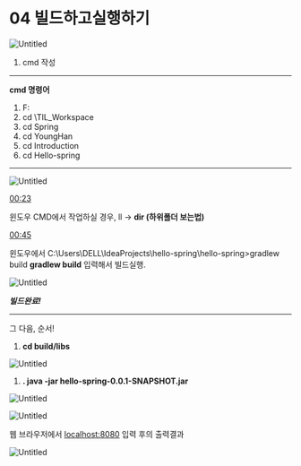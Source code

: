 # 04 빌드하고실행하기

![Untitled](04%20%E1%84%87%E1%85%B5%E1%86%AF%E1%84%83%E1%85%B3%E1%84%92%E1%85%A1%205de0b/Untitled.png)

1. cmd 작성

---

**cmd 명령어**

1. F:
2. cd \TIL_Workspace
3. cd Spring
4. cd YoungHan
5. cd Introduction
6. cd Hello-spring

---

![Untitled](04%20%E1%84%87%E1%85%B5%E1%86%AF%E1%84%83%E1%85%B3%E1%84%92%E1%85%A1%205de0b/Untitled%201.png)

[00:23](https://www.youtube.com/watch?v=OMm7Hs4q4Sw&t=23s)

윈도우 CMD에서 작업하실 경우, ll -> **dir (하위폴더 보는법)**

[00:45](https://www.youtube.com/watch?v=OMm7Hs4q4Sw&t=45s)

윈도우에서 C:\Users\DELL\IdeaProjects\hello-spring\hello-spring>gradlew build
**gradlew build** 입력해서 빌드실행.

![Untitled](04%20%E1%84%87%E1%85%B5%E1%86%AF%E1%84%83%E1%85%B3%E1%84%92%E1%85%A1%205de0b/Untitled%202.png)

***빌드완료!***

---

그 다음, 순서!

1. **cd build/libs**

![Untitled](04%20%E1%84%87%E1%85%B5%E1%86%AF%E1%84%83%E1%85%B3%E1%84%92%E1%85%A1%205de0b/Untitled%203.png)

1. **. java -jar hello-spring-0.0.1-SNAPSHOT.jar**

![Untitled](04%20%E1%84%87%E1%85%B5%E1%86%AF%E1%84%83%E1%85%B3%E1%84%92%E1%85%A1%205de0b/Untitled%204.png)

![Untitled](04%20%E1%84%87%E1%85%B5%E1%86%AF%E1%84%83%E1%85%B3%E1%84%92%E1%85%A1%205de0b/Untitled%205.png)

웹 브라우저에서 [localhost:8080](http://localhost:8080) 입력 후의 출력결과

![Untitled](04%20%E1%84%87%E1%85%B5%E1%86%AF%E1%84%83%E1%85%B3%E1%84%92%E1%85%A1%205de0b/Untitled%206.png)